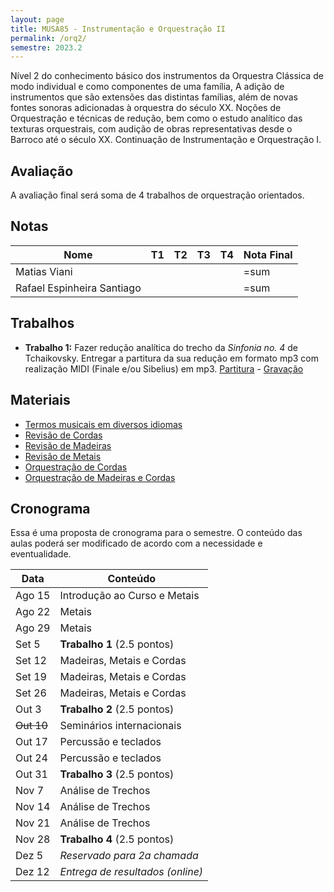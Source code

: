 ```yaml
---
layout: page
title: MUSA85 - Instrumentação e Orquestração II
permalink: /orq2/
semestre: 2023.2
---
```


Nível 2 do conhecimento básico dos instrumentos da Orquestra Clássica de modo
individual e como componentes de uma família, A adição de instrumentos que são
extensões das distintas famílias, além de novas fontes sonoras adicionadas à
orquestra do século XX. Noções de Orquestração e técnicas de redução, bem como o
estudo analítico das texturas orquestrais, com audição de obras representativas
desde o Barroco até o século XX. Continuação de Instrumentação e Orquestração I.

## Avaliação

A avaliação final será soma de 4 trabalhos de orquestração orientados.

## Notas

| Nome                       | T1 | T2 | T3 | T4 | Nota Final |
|----------------------------|----|----|----|----|------------|
| Matias Viani               |    |    |    |    | =sum       |
| Rafael Espinheira Santiago |    |    |    |    | =sum       |


## Trabalhos

- **Trabalho 1:** Fazer redução analítica do trecho da _Sinfonia no. 4_ de
  Tchaikovsky. Entregar a partitura da sua redução em formato mp3 com realização
  MIDI (Finale e/ou Sibelius) em mp3. [Partitura][1] - [Gravação][2]

[1]: https://www.dropbox.com/scl/fi/g4c1d7psgc74cohv1dop0/Tchaikovsky-Sinfonia-4.pdf?rlkey=7obqji4zieah6livuwc1t19oh
[2]: https://www.dropbox.com/scl/fi/6opkoj0cdhnz80qpfmk8v/Tchaikovsky-Sinfonia-4.mp3?rlkey=vpqyzdkgcyu8ep5edxo1j2o1w

## Materiais

- [Termos musicais em diversos idiomas](https://web.library.yale.edu/cataloging/music/instname)
- [Revisão de Cordas](https://orq3.netlify.app/docs/cordas-revisao/)
- [Revisão de Madeiras](https://orq3.netlify.app/docs/madeiras-revisao/)
- [Revisão de Metais](https://orq3.netlify.app/docs/metais-revisao/)
- [Orquestração de Cordas](https://orq3.netlify.app/docs/cordas-orquestracao/)
- [Orquestração de Madeiras e Cordas](https://orq3.netlify.app/docs/madeiras-orquestracao/)

## Cronograma

Essa é uma proposta de cronograma para o semestre. O conteúdo das aulas poderá
ser modificado de acordo com a necessidade e eventualidade.

| Data       | Conteúdo                         |
|------------|----------------------------------|
| Ago 15     | Introdução ao Curso e Metais     |
| Ago 22     | Metais                           |
| Ago 29     | Metais                           |
| Set 5      | **Trabalho 1** (2.5 pontos)      |
| Set 12     | Madeiras, Metais e Cordas        |
| Set 19     | Madeiras, Metais e Cordas        |
| Set 26     | Madeiras, Metais e Cordas        |
| Out 3      | **Trabalho 2** (2.5 pontos)      |
| ~~Out 10~~ | Seminários internacionais        |
| Out 17     | Percussão e teclados             |
| Out 24     | Percussão e teclados             |
| Out 31     | **Trabalho 3** (2.5 pontos)      |
| Nov 7      | Análise de Trechos               |
| Nov 14     | Análise de Trechos               |
| Nov 21     | Análise de Trechos               |
| Nov 28     | **Trabalho 4** (2.5 pontos)      |
| Dez 5      | _Reservado para 2a chamada_      |
| Dez 12     | _Entrega de resultados (online)_ |
